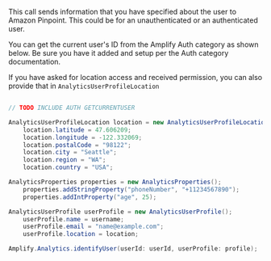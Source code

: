 This call sends information that you have specified about the user to Amazon Pinpoint. This could be for an unauthenticated or an authenticated user.

You can get the current user's ID from the Amplify Auth category as shown below. Be sure you have it added and setup per the Auth category documentation.

If you have asked for location access and received permission, you can also provide that in `AnalyticsUserProfileLocation`


```java

// TODO INCLUDE AUTH GETCURRENTUSER 

AnalyticsUserProfileLocation location = new AnalyticsUserProfileLocation();
    location.latitude = 47.606209;
    location.longitude = -122.332069;
    location.postalCode = "98122";
    location.city = "Seattle";
    location.region = "WA";
    location.country = "USA";

AnalyticsProperties properties = new AnalyticsProperties();
    properties.addStringProperty("phoneNumber", "+11234567890"); 
    properties.addIntProperty("age", 25); 

AnalyticsUserProfile userProfile = new AnalyticsUserProfile();
    userProfile.name = username;
    userProfile.email = "name@example.com";
    userProfile.location = location; 

Amplify.Analytics.identifyUser(userId: userId, userProfile: profile);
```
